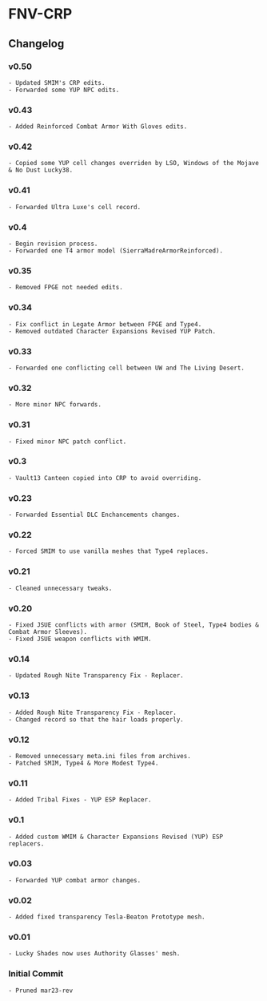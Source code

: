 # FNV-CRP
## Changelog
### v0.50
    - Updated SMIM's CRP edits.
    - Forwarded some YUP NPC edits.
### v0.43
    - Added Reinforced Combat Armor With Gloves edits.
### v0.42
    - Copied some YUP cell changes overriden by LSO, Windows of the Mojave & No Dust Lucky38.
### v0.41
    - Forwarded Ultra Luxe's cell record.
### v0.4
    - Begin revision process.
    - Forwarded one T4 armor model (SierraMadreArmorReinforced). 
### v0.35
    - Removed FPGE not needed edits.
### v0.34
    - Fix conflict in Legate Armor between FPGE and Type4.
    - Removed outdated Character Expansions Revised YUP Patch.
### v0.33
    - Forwarded one conflicting cell between UW and The Living Desert.
### v0.32
    - More minor NPC forwards.
### v0.31
    - Fixed minor NPC patch conflict.
### v0.3
    - Vault13 Canteen copied into CRP to avoid overriding.
### v0.23
    - Forwarded Essential DLC Enchancements changes.
### v0.22
    - Forced SMIM to use vanilla meshes that Type4 replaces.
### v0.21
    - Cleaned unnecessary tweaks.
### v0.20
    - Fixed JSUE conflicts with armor (SMIM, Book of Steel, Type4 bodies & Combat Armor Sleeves).
    - Fixed JSUE weapon conflicts with WMIM.
### v0.14
    - Updated Rough Nite Transparency Fix - Replacer.
### v0.13
    - Added Rough Nite Transparency Fix - Replacer.
    - Changed record so that the hair loads properly.
### v0.12
    - Removed unnecessary meta.ini files from archives.
    - Patched SMIM, Type4 & More Modest Type4.
### v0.11
    - Added Tribal Fixes - YUP ESP Replacer.
### v0.1
    - Added custom WMIM & Character Expansions Revised (YUP) ESP replacers.
### v0.03
    - Forwarded YUP combat armor changes.
### v0.02
    - Added fixed transparency Tesla-Beaton Prototype mesh.
### v0.01
    - Lucky Shades now uses Authority Glasses' mesh.
### Initial Commit
    - Pruned mar23-rev